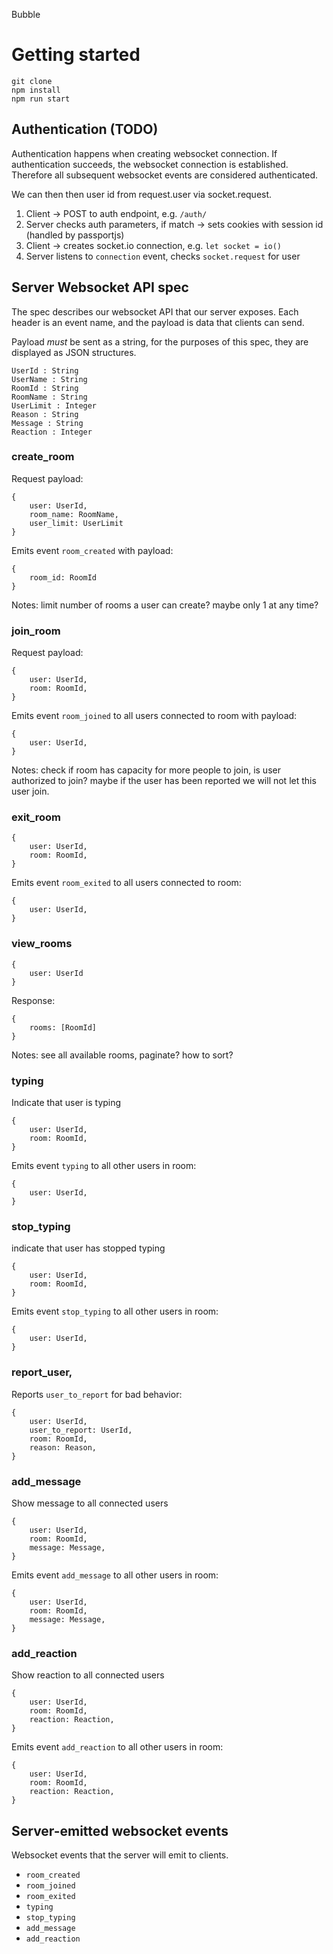 Bubble

# Getting started

```
git clone
npm install
npm run start
```

## Authentication (TODO)

Authentication happens when creating websocket connection.
If authentication succeeds, the websocket connection is established.
Therefore all subsequent websocket events are considered authenticated.

We can then then user id from request.user via socket.request.

1. Client -> POST to auth endpoint, e.g. `/auth/`
1. Server checks auth parameters, if match -> sets cookies with session id (handled by passportjs)
1. Client -> creates socket.io connection, e.g. `let socket = io()`
1. Server listens to `connection` event, checks `socket.request` for user

## Server Websocket API spec

The spec describes our websocket API that our server exposes.
Each header is an event name, and the payload is data that clients can send.

Payload *must* be sent as a string, for the purposes of this spec,
they are displayed as JSON structures.

```
UserId : String
UserName : String
RoomId : String
RoomName : String
UserLimit : Integer
Reason : String
Message : String
Reaction : Integer
```

### create_room

Request payload:

```
{
    user: UserId,
    room_name: RoomName,
    user_limit: UserLimit
}
```

Emits event `room_created` with payload:

```
{
    room_id: RoomId
}
```

Notes: limit number of rooms a user can create? maybe only 1 at any time?

### join_room

Request payload:

```
{
    user: UserId,
    room: RoomId,
}
```

Emits event `room_joined` to all users connected to room with payload:

```
{
    user: UserId,
}
```

Notes: check if room has capacity for more people to join, is user authorized to join? maybe if the user has been reported we will not let this user join.

### exit_room

```
{
    user: UserId,
    room: RoomId,
}
```

Emits event `room_exited` to all users connected to room:

```
{
    user: UserId,
}
```

### view_rooms

```
{
    user: UserId
}
```

Response:

```
{
    rooms: [RoomId]
}
```

Notes: see all available rooms, paginate? how to sort?

### typing

Indicate that user is typing

```
{
    user: UserId,
    room: RoomId,
}
```

Emits event `typing` to all other users in room:

```
{
    user: UserId,
}
```

### stop_typing

indicate that user has stopped typing

```
{
    user: UserId,
    room: RoomId,
}
```

Emits event `stop_typing` to all other users in room:

```
{
    user: UserId,
}
```

### report_user,

Reports `user_to_report` for bad behavior:

```
{
    user: UserId,
    user_to_report: UserId,
    room: RoomId,
    reason: Reason,
}
```

### add_message

Show message to all connected users

```
{
    user: UserId,
    room: RoomId,
    message: Message,
}
```

Emits event `add_message` to all other users in room:

```
{
    user: UserId,
    room: RoomId,
    message: Message,
}
```


### add_reaction

Show reaction to all connected users

```
{
    user: UserId,
    room: RoomId,
    reaction: Reaction,
}
```

Emits event `add_reaction` to all other users in room:

```
{
    user: UserId,
    room: RoomId,
    reaction: Reaction,
}
```

## Server-emitted websocket events

Websocket events that the server will emit to clients.

- `room_created`
- `room_joined`
- `room_exited`
- `typing`
- `stop_typing`
- `add_message`
- `add_reaction`
